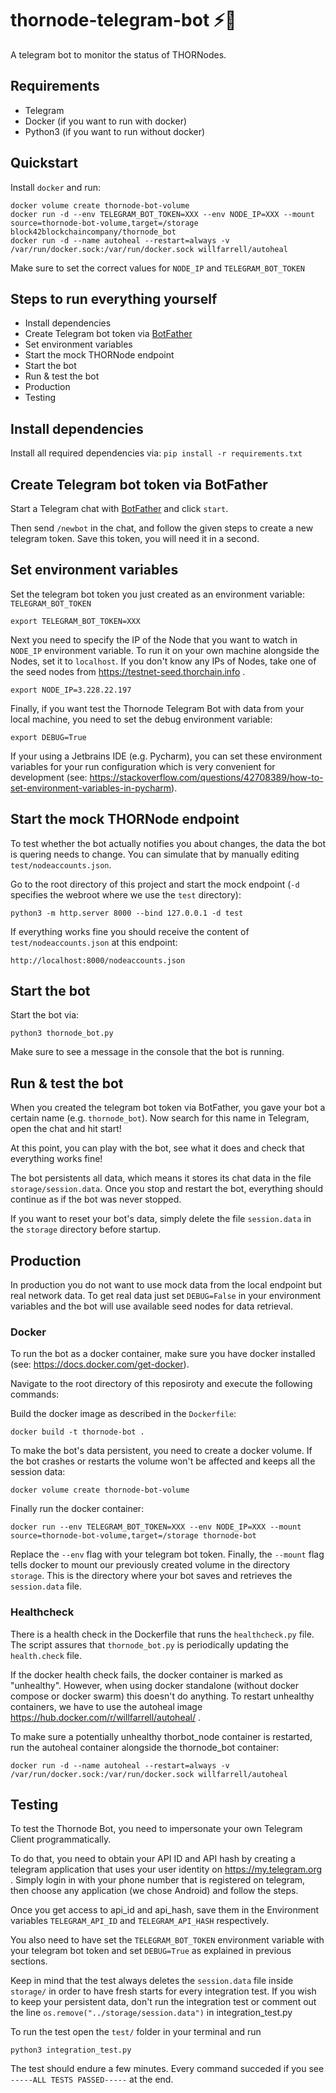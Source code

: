 # thornode-telegram-bot ⚡🤖
A telegram bot to monitor the status of THORNodes.

## Requirements
* Telegram
* Docker (if you want to run with docker)
* Python3 (if you want to run without docker)

## Quickstart

Install `docker` and run:

```
docker volume create thornode-bot-volume
docker run -d --env TELEGRAM_BOT_TOKEN=XXX --env NODE_IP=XXX --mount source=thornode-bot-volume,target=/storage block42blockchaincompany/thornode_bot
docker run -d --name autoheal --restart=always -v /var/run/docker.sock:/var/run/docker.sock willfarrell/autoheal
```

Make sure to set the correct values for `NODE_IP` and `TELEGRAM_BOT_TOKEN`

## Steps to run everything yourself
* Install dependencies
* Create Telegram bot token via [BotFather](https://t.me/BotFather)
* Set environment variables
* Start the mock THORNode endpoint
* Start the bot
* Run & test the bot
* Production
* Testing

## Install dependencies
Install all required dependencies via: `pip install -r requirements.txt`

## Create Telegram bot token via BotFather
Start a Telegram chat with [BotFather](https://t.me/BotFather) and click `start`.

Then send `/newbot` in the chat, and follow the given steps to create a new telegram token. Save this token, you will need it in a second.

## Set environment variables
Set the telegram bot token you just created as an environment variable: `TELEGRAM_BOT_TOKEN`

```
export TELEGRAM_BOT_TOKEN=XXX
```

Next you need to specify the IP of the Node that you want to watch in `NODE_IP` environment variable.
To run it on your own machine alongside the Nodes, set it to `localhost`.
If you don't know any IPs of Nodes, take one of the seed nodes from https://testnet-seed.thorchain.info .
```
export NODE_IP=3.228.22.197
```

Finally, if you want test the Thornode Telegram Bot with data from your local machine, you
need to set the debug environment variable:
```
export DEBUG=True
```

If your using a Jetbrains IDE (e.g. Pycharm), you can set these environment variables for your run configuration which is very convenient for development (see: https://stackoverflow.com/questions/42708389/how-to-set-environment-variables-in-pycharm).

## Start the mock THORNode endpoint
To test whether the bot actually notifies you about changes, the data the bot is quering needs to change. You can simulate that by manually editing `test/nodeaccounts.json`.

Go to the root directory of this project and start the mock endpoint (`-d` specifies the webroot where we use the `test` directory):

```
python3 -m http.server 8000 --bind 127.0.0.1 -d test
```

If everything works fine you should receive the content of `test/nodeaccounts.json` at this endpoint:

```
http://localhost:8000/nodeaccounts.json
```

## Start the bot
Start the bot via:

```
python3 thornode_bot.py
```

Make sure to see a message in the console that the bot is running.

## Run & test the bot
When you created the telegram bot token via BotFather, you gave your bot a certain name (e.g. `thornode_bot`). Now search for this name in Telegram, open the chat and hit start!

At this point, you can play with the bot, see what it does and check that everything works fine!

The bot persistents all data, which means it stores its chat data in the file `storage/session.data`.  Once you stop and restart the bot, everything should continue as if the bot was never stopped.

If you want to reset your bot's data, simply delete the file `session.data` in the `storage` directory before startup.

## Production
In production you do not want to use mock data from the local endpoint but real network data. 
To get real data just set `DEBUG=False` in your environment variables and the bot will use available seed nodes for data retrieval.

### Docker
To run the bot as a docker container, make sure you have docker installed (see: https://docs.docker.com/get-docker).

Navigate to the root directory of this reposiroty and execute the following commands:

Build the docker image as described in the `Dockerfile`:

```
docker build -t thornode-bot .
```

To make the bot's data persistent, you need to create a docker volume. If the bot crashes or restarts the volume won't be affected and keeps all the session data:

```
docker volume create thornode-bot-volume
```

Finally run the docker container:

```
docker run --env TELEGRAM_BOT_TOKEN=XXX --env NODE_IP=XXX --mount source=thornode-bot-volume,target=/storage thornode-bot
```

Replace the `--env` flag with your telegram bot token. Finally, the `--mount` flag tells docker to mount our previously created volume in the directory `storage`. This is the directory where your bot saves and retrieves the `session.data` file.


### Healthcheck
There is a health check in the Dockerfile that runs the `healthcheck.py` file.
The script assures that `thornode_bot.py` is periodically updating the `health.check` file.

If the docker health check fails, the docker container is marked as "unhealthy". 
However, when using docker standalone (without docker compose or docker swarm) this doesn't do anything.
To restart unhealthy containers, we have to use the autoheal image https://hub.docker.com/r/willfarrell/autoheal/ .

To make sure a potentially unhealthy thorbot_node container is restarted, run the autoheal container alongside the
thornode_bot container:
```
docker run -d --name autoheal --restart=always -v /var/run/docker.sock:/var/run/docker.sock willfarrell/autoheal
```

## Testing
To test the Thornode Bot, you need to impersonate your own Telegram Client programmatically.

To do that, you need to obtain your API ID and API hash by creating a 
telegram application that uses your user identity on https://my.telegram.org .
Simply login in with your phone number that is registered on telegram, 
then choose any application (we chose Android) and follow the steps. 

Once you get access to api_id and api_hash, save them in the Environment variables
`TELEGRAM_API_ID` and `TELEGRAM_API_HASH` respectively.

You also need to have set the `TELEGRAM_BOT_TOKEN` environment variable with your 
telegram bot token and set `DEBUG=True` as explained in previous sections.

Keep in mind that the test always deletes the `session.data` file inside `storage/`
in order to have fresh starts for every integration test. If you wish to keep your
persistent data, don't run the integration test or comment out 
the line `os.remove("../storage/session.data")` in integration_test.py

To run the test open the `test/` folder in your terminal and run
```
python3 integration_test.py
```

The test should endure a few minutes.
Every command succeded if you see `-----ALL TESTS PASSED-----` at the end.